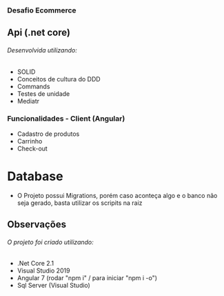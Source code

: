 ﻿### Desafio Ecommerce

## Api (.net core)
###### Desenvolvida utilizando:
- SOLID
- Conceitos de cultura do DDD
- Commands
- Testes de unidade
- Mediatr

### Funcionalidades - Client (Angular)

- Cadastro de produtos
- Carrinho
- Check-out

# Database

- O Projeto possui Migrations, porém caso aconteça algo e o banco não seja gerado, basta utilizar os scripits na raiz

## Observações
###### O projeto foi criado utilizando:
 - .Net Core 2.1
 - Visual Studio 2019
 - Angular 7 (rodar "npm i" / para iniciar "npm i -o")
 - Sql Server (Visual Studio)
